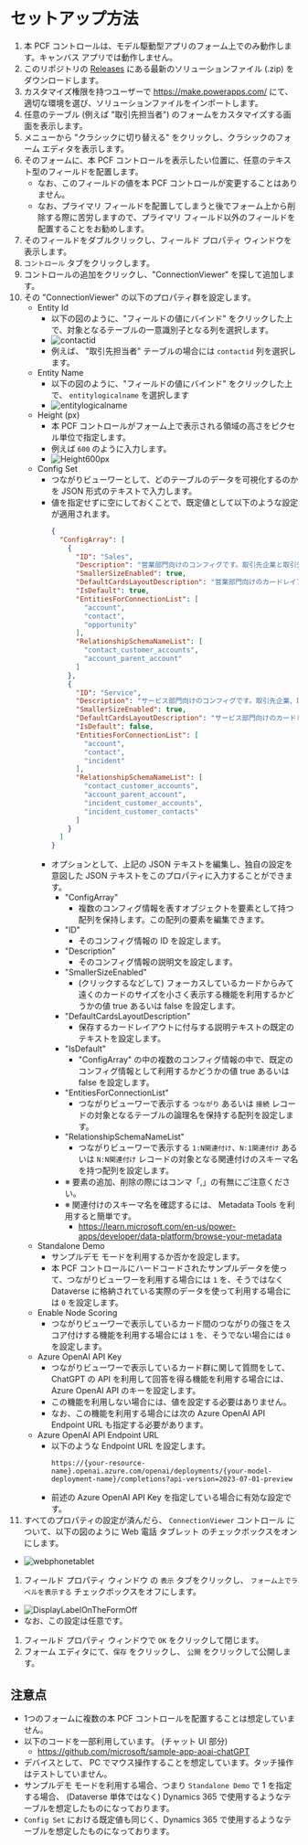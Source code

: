 # セットアップ方法

1. 本 PCF コントロールは、モデル駆動型アプリのフォーム上でのみ動作します。キャンバス アプリでは動作しません。
1. このリポジトリの [Releases](https://github.com/keijiinouehotmail/DataverseConnectionViewerPCF/releases) にある最新のソリューションファイル (.zip) をダウンロードします。
1. カスタマイズ権限を持つユーザーで <https://make.powerapps.com/> にて、適切な環境を選び、ソリューションファイルをインポートします。
1. 任意のテーブル (例えば "取引先担当者") のフォームをカスタマイズする画面を表示します。
1. メニューから "クラシックに切り替える" をクリックし、クラシックのフォーム エディタを表示します。
1. そのフォームに、本 PCF コントロールを表示したい位置に、任意のテキスト型のフィールドを配置します。  
    - なお、このフィールドの値を本 PCF コントロールが変更することはありません。  
    - なお、プライマリ フィールドを配置してしまうと後でフォーム上から削除する際に苦労しますので、プライマリ フィールド以外のフィールドを配置することをお勧めします。
1. そのフィールドをダブルクリックし、フィールド プロパティ ウィンドウを表示します。
1. `コントロール` タブをクリックします。
1. コントロールの追加をクリックし、"ConnectionViewer" を探して追加します。
1. その "ConnectionViewer" の以下のプロパティ群を設定します。
    - Entity Id
      - 以下の図のように、"フィールドの値にバインド" をクリックした上で、対象となるテーブルの一意識別子となる列を選択します。
      - ![contactid](../Images/contactid.ja.png)
      - 例えば、 "取引先担当者" テーブルの場合には `contactid` 列を選択します。
    - Entity Name
      - 以下の図のように、"フィールドの値にバインド" をクリックした上で、 `entitylogicalname` を選択します
      - ![entitylogicalname](../Images/entitylogicalname.ja.png)
    - Height (px)
      - 本 PCF コントロールがフォーム上で表示される領域の高さをピクセル単位で指定します。
      - 例えば `600` のように入力します。
      - ![Height600px](../Images/Height600px.ja.png)
    - Config Set
      - つながりビューワーとして、どのテーブルのデータを可視化するのかを JSON 形式のテキストで入力します。
      - 値を指定せずに空にしておくことで、既定値として以下のような設定が適用されます。
        ```json
        {
          "ConfigArray": [
            {
              "ID": "Sales",
              "Description": "営業部門向けのコンフィグです。取引先企業と取引先担当者、およびつながりレコードとして営業案件が対象です。",
              "SmallerSizeEnabled": true,
              "DefaultCardsLayoutDescription": "営業部門向けのカードレイアウト",
              "IsDefault": true,
              "EntitiesForConnectionList": [
                "account",
                "contact",
                "opportunity"
              ],
              "RelationshipSchemaNameList": [
                "contact_customer_accounts",
                "account_parent_account"
              ]
            },
            {
              "ID": "Service",
              "Description": "サービス部門向けのコンフィグです。取引先企業、取引先担当者およびサポート案件が対象です。",
              "SmallerSizeEnabled": true,
              "DefaultCardsLayoutDescription": "サービス部門向けのカードレイアウト",
              "IsDefault": false,
              "EntitiesForConnectionList": [
                "account",
                "contact",
                "incident"
              ],
              "RelationshipSchemaNameList": [
                "contact_customer_accounts",
                "account_parent_account",
                "incident_customer_accounts",
                "incident_customer_contacts"
              ]
            }
          ]
        }
        ```
      - オプションとして、上記の JSON テキストを編集し、独自の設定を意図した JSON テキストをこのプロパティに入力することができます。
        - "ConfigArray"
          - 複数のコンフィグ情報を表すオブジェクトを要素として持つ配列を保持します。この配列の要素を編集できます。
        - "ID"
          - そのコンフィグ情報の ID を設定します。
        - "Description"
          - そのコンフィグ情報の説明文を設定します。
        - "SmallerSizeEnabled"
          - (クリックするなどして) フォーカスしているカードからみて遠くのカードのサイズを小さく表示する機能を利用するかどうかの値 true あるいは false を設定します。
        - "DefaultCardsLayoutDescription"
          - 保存するカードレイアウトに付与する説明テキストの既定のテキストを設定します。
        - "IsDefault"
          - "ConfigArray" の中の複数のコンフィグ情報の中で、既定のコンフィグ情報として利用するかどうかの値 true あるいは false を設定します。
        - "EntitiesForConnectionList"
          - つながりビューワーで表示する `つながり` あるいは `接続` レコードの対象となるテーブルの論理名を保持する配列を設定します。
        - "RelationshipSchemaNameList"
          - つながりビューワーで表示する `1:N関連付け`、`N:1関連付け` あるいは `N:N関連付け` レコードの対象となる関連付けのスキーマ名を持つ配列を設定します。
        - ※	要素の追加、削除の際にはコンマ「,」の有無にご注意ください。
        - ※	関連付けのスキーマ名を確認するには、 Metadata Tools を利用すると簡単です。
          - <https://learn.microsoft.com/en-us/power-apps/developer/data-platform/browse-your-metadata>
    - Standalone Demo
      - サンプルデモ モードを利用するか否かを設定します。
      - 本 PCF コントロールにハードコードされたサンプルデータを使って、つながりビューワーを利用する場合には `1` を、そうではなく Dataverse に格納されている実際のデータを使って利用する場合には `0` を設定します。
    - Enable Node Scoring
      - つながりビューワーで表示しているカード間のつながりの強さをスコア付けする機能を利用する場合には `1` を、そうでない場合には `0` を設定します。
    - Azure OpenAI API Key
      - つながりビューワーで表示しているカード群に関して質問をして、 ChatGPT の API を利用して回答を得る機能を利用する場合には、Azure OpenAI API のキーを設定します。
      - この機能を利用しない場合には、値を設定する必要はありません。
      - なお、この機能を利用する場合には次の Azure OpenAI API Endpoint URL も指定する必要があります。
    - Azure OpenAI API Endpoint URL
      - 以下のような Endpoint URL を設定します。
        ```text
        https://{your-resource-name}.openai.azure.com/openai/deployments/{your-model-deployment-name}/completions?api-version=2023-07-01-preview
        ```
      - 前述の Azure OpenAI API Key を指定している場合に有効な設定です。
1. すべてのプロパティの設定が済んだら、 `ConnectionViewer` コントロール について、以下の図のように Web 電話 タブレット のチェックボックスをオンにします。
  - ![webphonetablet](../Images/webphonetablet.ja.png)
1. フィールド プロパティ ウィンドウ の `表示` タブをクリックし、 `フォーム上でラベルを表示する` チェックボックスをオフにします。
  - ![DisplayLabelOnTheFormOff](../Images/DisplayLabelOnTheFormOff.ja.png)
  - なお、この設定は任意です。
1. フィールド プロパティ ウィンドウで `OK` をクリックして閉じます。
1. フォーム エディタにて、`保存` をクリックし、 `公開` をクリックして公開します。

## 注意点
- 1つのフォームに複数の本 PCF コントロールを配置することは想定していません。
- 以下のコードを一部利用しています。 (チャット UI 部分)
  - <https://github.com/microsoft/sample-app-aoai-chatGPT>
- デバイスとして、 PC でマウス操作することを想定しています。タッチ操作はテストしていません。
- サンプルデモ モードを利用する場合、つまり `Standalone Demo` で 1 を指定する場合、 (Dataverse 単体ではなく) Dynamics 365 で使用するようなテーブルを想定したものになっております。
- `Config Set` における既定値も同じく、Dynamics 365 で使用するようなテーブルを想定したものになっております。
